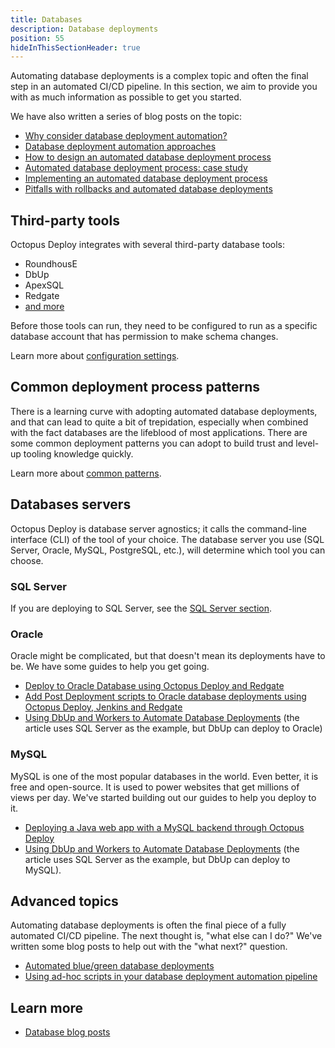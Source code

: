 ```yaml
---
title: Databases
description: Database deployments
position: 55
hideInThisSectionHeader: true
---
```


Automating database deployments is a complex topic and often the final step in an automated CI/CD pipeline. In this section, we aim to provide you with as much information as possible to get you started.  

We have also written a series of blog posts on the topic:

- [Why consider database deployment automation?](https://octopus.com/blog/why-consider-database-deployment-automation)
- [Database deployment automation approaches](https://octopus.com/blog/database-deployment-automation-approaches)
- [How to design an automated database deployment process](https://octopus.com/blog/designing-db-deployment-process)
- [Automated database deployment process: case study](https://octopus.com/blog/use-case-for-designing-db-deployment-process)
- [Implementing an automated database deployment process](https://octopus.com/blog/implementing-db-deployment-process)
- [Pitfalls with rollbacks and automated database deployments](https://octopus.com/blog/database-rollbacks-pitfalls)

## Third-party tools

Octopus Deploy integrates with several third-party database tools:

- RoundhousE
- DbUp
- ApexSQL
- Redgate
- [and more](https://library.octopus.com/listing/database)

Before those tools can run, they need to be configured to run as a specific database account that has permission to make schema changes.

Learn more about [configuration settings](/docs/deployment-examples/database-deployments/configuration/index.md).

## Common deployment process patterns

There is a learning curve with adopting automated database deployments, and that can lead to quite a bit of trepidation, especially when combined with the fact databases are the lifeblood of most applications. There are some common deployment patterns you can adopt to build trust and level-up tooling knowledge quickly.

Learn more about [common patterns](/docs/deployment-examples/database-deployments/common-patterns/index.md).

## Databases servers

Octopus Deploy is database server agnostics; it calls the command-line interface (CLI) of the tool of your choice. The database server you use (SQL Server, Oracle, MySQL, PostgreSQL, etc.), will determine which tool you can choose. 

### SQL Server

If you are deploying to SQL Server, see the [SQL Server section](/docs/deployment-examples/database-deployments/sql-server/index.md).


### Oracle

Oracle might be complicated, but that doesn't mean its deployments have to be.  We have some guides to help you get going.

- [Deploy to Oracle Database using Octopus Deploy and Redgate](https://octopus.com/blog/oracle-database-using-redgate)
- [Add Post Deployment scripts to Oracle database deployments using Octopus Deploy, Jenkins and Redgate](https://octopus.com/blog/oracle-database-using-redgate-part-2)
- [Using DbUp and Workers to Automate Database Deployments](https://octopus.com/blog/dbup-database-deployments) (the article uses SQL Server as the example, but DbUp can deploy to Oracle)

### MySQL

MySQL is one of the most popular databases in the world.  Even better, it is free and open-source.  It is used to power websites that get millions of views per day.  We've started building out our guides to help you deploy to it.

- [Deploying a Java web app with a MySQL backend through Octopus Deploy](https://octopus.com/blog/deploying-java-with-mysql)
- [Using DbUp and Workers to Automate Database Deployments](https://octopus.com/blog/dbup-database-deployments) (the article uses SQL Server as the example, but DbUp can deploy to MySQL).

## Advanced topics

Automating database deployments is often the final piece of a fully automated CI/CD pipeline.  The next thought is, "what else can I do?"  We've written some blog posts to help out with the "what next?" question.

- [Automated blue/green database deployments](https://octopus.com/blog/databases-with-blue-green-deployments)
- [Using ad-hoc scripts in your database deployment automation pipeline](https://octopus.com/blog/database-deployment-automation-adhoc-scripts)

## Learn more 

- [Database blog posts](https://octopus.com/blog/tag/database%20deployments)
